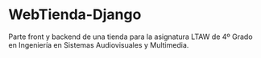 # WebTienda-Django
Parte front y backend de una tienda para la asignatura LTAW de 4º Grado en Ingeniería en Sistemas Audiovisuales y Multimedia.
